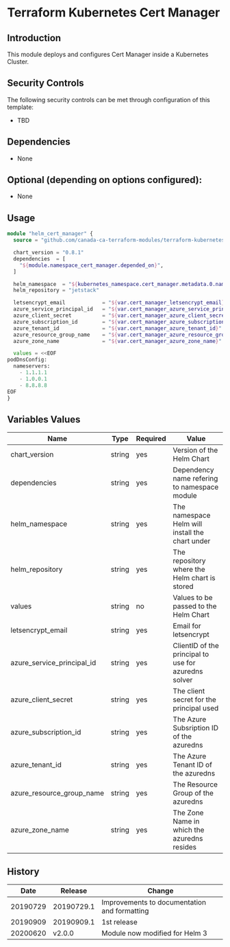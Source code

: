# Terraform Kubernetes Cert Manager

## Introduction

This module deploys and configures Cert Manager inside a Kubernetes Cluster.

## Security Controls

The following security controls can be met through configuration of this template:

* TBD

## Dependencies

* None

## Optional (depending on options configured):

* None

## Usage

```terraform
module "helm_cert_manager" {
  source = "github.com/canada-ca-terraform-modules/terraform-kubernetes-cert-manager?ref=v2.0.0"

  chart_version = "0.8.1"
  dependencies  = [
    "${module.namespace_cert_manager.depended_on}",
  ]

  helm_namespace  = "${kubernetes_namespace.cert_manager.metadata.0.name}"
  helm_repository = "jetstack"

  letsencrypt_email            = "${var.cert_manager_letsencrypt_email}"
  azure_service_principal_id   = "${var.cert_manager_azure_service_principal_id}"
  azure_client_secret          = "${var.cert_manager_azure_client_secret}"
  azure_subscription_id        = "${var.cert_manager_azure_subscription_id}"
  azure_tenant_id              = "${var.cert_manager_azure_tenant_id}"
  azure_resource_group_name    = "${var.cert_manager_azure_resource_group_name}"
  azure_zone_name              = "${var.cert_manager_azure_zone_name}"

  values = <<EOF
podDnsConfig:
  nameservers:
    - 1.1.1.1
    - 1.0.0.1
    - 8.8.8.8
EOF
}
```

## Variables Values

| Name                       | Type   | Required | Value                                                |
| -------------------------- | ------ | -------- | ---------------------------------------------------- |
| chart_version              | string | yes      | Version of the Helm Chart                            |
| dependencies               | string | yes      | Dependency name refering to namespace module         |
| helm_namespace             | string | yes      | The namespace Helm will install the chart under      |
| helm_repository            | string | yes      | The repository where the Helm chart is stored        |
| values                     | string | no       | Values to be passed to the Helm Chart                |
| letsencrypt_email          | string | yes      | Email for letsencrypt                                |
| azure_service_principal_id | string | yes      | ClientID of the principal to use for azuredns solver |
| azure_client_secret        | string | yes      | The client secret for the principal used             |
| azure_subscription_id      | string | yes      | The Azure Subsription ID of the azuredns             |
| azure_tenant_id            | string | yes      | The Azure Tenant ID of the azuredns                  |
| azure_resource_group_name  | string | yes      | The Resource Group of the azuredns                   |
| azure_zone_name            | string | yes      | The Zone Name in which the azuredns resides          |

## History

| Date     | Release    | Change                                       |
| -------- | ---------- | -------------------------------------------- |
| 20190729 | 20190729.1 | Improvements to documentation and formatting |
| 20190909 | 20190909.1 | 1st release                                  |
| 20200620 | v2.0.0     | Module now modified for Helm 3               |